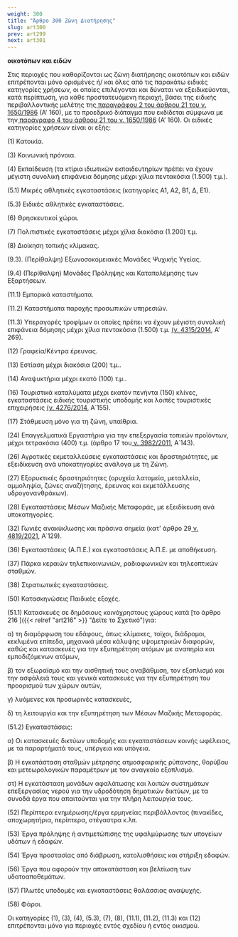 ```yaml
---
weight: 300
title: "Άρθρο 300 Ζώνη Διατήρησης"
slug: art300
prev: art299
next: art301
---
```


**οικοτόπων και ειδών**

Στις περιοχές που καθορίζονται ως ζώνη διατήρησης οικοτόπων και ειδών επιτρέπονται μόνο ορισμένες ή/ και όλες από τις παρακάτω ειδικές κατηγορίες χρήσεων, οι οποίες επιλέγονται και δύναται να εξειδικεύονται, κατά περίπτωση, για κάθε προστατευόμενη περιοχή, βάσει της ειδικής περιβαλλοντικής μελέτης της<a href="https://ia37rg02wpsa01.blob.core.windows.net/fek/01/1986/19860100160.pdf" title="Δείτε το Σχετικό"> παραγράφου 2 του άρθρου 21 του ν. 1650/1986</a> (Α’ 160), με το προεδρικό διάταγμα που εκδίδεται σύμφωνα με την<a href="https://ia37rg02wpsa01.blob.core.windows.net/fek/01/1986/19860100160.pdf" title="Δείτε το Σχετικό"> παράγραφο 4 του άρθρου 21 του ν. 1650/1986</a> (Α’ 160). Οι ειδικές κατηγορίες χρήσεων είναι οι εξής:

\(1\) Κατοικία.

\(3\) Κοινωνική πρόνοια.

\(4\) Εκπαίδευση (τα κτίρια ιδιωτικών εκπαιδευτηρίων πρέπει να έχουν μέγιστη συνολική επιφάνεια δόμησης μέχρι χίλια πεντακόσια (1.500) τ.μ.).

(5.1) Μικρές αθλητικές εγκαταστάσεις (κατηγορίες Α1, Α2, Β1, Δ, Ε1).

(5.3) Ειδικές αθλητικές εγκαταστάσεις.

\(6\) Θρησκευτικοί χώροι.

\(7\) Πολιτιστικές εγκαταστάσεις μέχρι χίλια διακόσια (1.200) τ.μ.

\(8\) Διοίκηση τοπικής κλίμακας.

(9.3). (Περίθαλψη) Εξωνοσοκομειακές Μονάδες Ψυχικής Υγείας.

(9.4) (Περίθαλψη) Μονάδες Πρόληψης και Καταπολέμησης των Εξαρτήσεων.

(11.1) Εμπορικά καταστήματα.

(11.2) Καταστήματα παροχής προσωπικών υπηρεσιών.

(11.3) Υπεραγορές τροφίμων οι οποίες πρέπει να έχουν μέγιστη συνολική επιφάνεια δόμησης μέχρι χίλια πεντακόσια (1.500) τ.μ. <a href="https://ia37rg02wpsa01.blob.core.windows.net/fek/01/2014/20140100269.pdf" title="Δείτε το Σχετικό">(ν. 4315/2014</a>, Α’ 269).

\(12\) Γραφεία/Κέντρα έρευνας.

\(13\) Εστίαση μέχρι διακόσια (200) τ.μ..

\(14\) Αναψυκτήρια μέχρι εκατό (100) τ.μ..

\(16\) Τουριστικά καταλύματα μέχρι εκατόν πενήντα (150) κλίνες, εγκαταστάσεις ειδικής τουριστικής υποδομής και λοιπές τουριστικές επιχειρήσεις <a href="https://ia37rg02wpsa01.blob.core.windows.net/fek/01/2014/20140100155.pdf" title="Δείτε το Σχετικό">(ν. 4276/2014</a>, Α΄155).

\(17\) Στάθμευση μόνο για τη ζώνη, υπαίθρια.

\(24\) Επαγγελματικά Εργαστήρια για την επεξεργασία τοπικών προϊόντων, μέχρι τετρακόσια (400) τ.μ. (άρθρο 17 του<a href="https://ia37rg02wpsa01.blob.core.windows.net/fek/01/2011/20110100143.pdf" title="Δείτε το Σχετικό"> ν. 3982/2011</a>, Α΄143).

\(26\) Αγροτικές εκμεταλλεύσεις εγκαταστάσεις και δραστηριότητες, με εξειδίκευση ανά υποκατηγορίες ανάλογα με τη Ζώνη.

\(27\) Εξορυκτικές δραστηριότητες (ορυχεία λατομεία, μεταλλεία, αμμοληψία, ζώνες αναζήτησης, έρευνας και εκμετάλλευσης υδρογονανθράκων).

\(28\) Εγκαταστάσεις Μέσων Μαζικής Μεταφοράς, με εξειδίκευση ανά υποκατηγορίες.

\(32\) Γωνιές ανακύκλωσης και πράσινα σημεία (κατ’ άρθρο 29<a href="https://ia37rg02wpsa01.blob.core.windows.net/fek/01/2021/20210100129.pdf" title="Δείτε το Σχετικό"> ν. 4819/2021</a>, Α΄129).

\(36\) Εγκαταστάσεις (Α.Π.Ε.) και εγκαταστάσεις Α.Π.Ε. με αποθήκευση.

\(37\) Πάρκα κεραιών τηλεπικοινωνιών, ραδιοφωνικών και τηλεοπτικών σταθμών.

\(38\) Στρατιωτικές εγκαταστάσεις.

\(50\) Κατασκηνώσεις Παιδικές εξοχές.

(51.1) Κατασκευές σε δημόσιους κοινόχρηστους χώρους κατά [το άρθρο 216 ]({{< relref "art216" >}} "Δείτε το Σχετικό")για:

α) τη διαμόρφωση του εδάφους, όπως κλίμακες, τοίχοι, διάδρομοι, κεκλιμένα επίπεδα, μηχανικά μέσα κάλυψης υψομετρικών διαφορών, καθώς και κατασκευές για την εξυπηρέτηση ατόμων με αναπηρία και εμποδιζόμενων ατόμων,

β) τον εξωραϊσμό και την αισθητική τους αναβάθμιση, τον εξοπλισμό και την ασφάλειά τους και γενικά κατασκευές για την εξυπηρέτηση του προορισμού των χώρων αυτών,

γ) λυόμενες και προσωρινές κατασκευές,

δ) τη λειτουργία και την εξυπηρέτηση των Μέσων Μαζικής Μεταφοράς.

(51.2) Εγκαταστάσεις:

α) Οι κατασκευές δικτύων υποδομής και εγκαταστάσεων κοινής ωφέλειας, με τα παραρτήματά τους, υπέργεια και υπόγεια.

β) Η εγκατάσταση σταθμών μέτρησης ατμοσφαιρικής ρύπανσης, θορύβου και μετεωρολογικών παραμέτρων με τον αναγκαίο εξοπλισμό.

στ) Η εγκατάσταση μονάδων αφαλάτωσης και λοιπών συστημάτων επεξεργασίας νερού για την υδροδότηση δημοτικών δικτύων, με τα συνοδά έργα που απαιτούνται για την πλήρη λειτουργία τους.

\(52\) Περίπτερα ενημέρωσης/έργα ερμηνείας περιβάλλοντος (πινακίδες, αποχωρητήρια, περίπτερα, στέγαστρα κ.λπ.

\(53\) Έργα πρόληψης ή αντιμετώπισης της υφαλμύρωσης των υπογείων υδάτων ή εδαφών.

\(54\) Έργα προστασίας από διάβρωση, κατολισθήσεις και στήριξη εδαφών.

\(56\) Έργα που αφορούν την αποκατάσταση και βελτίωση των υδατοαποθεμάτων.

\(57\) Πλωτές υποδομές και εγκαταστάσεις θαλάσσιας αναψυχής.

\(58\) Φάροι.

Οι κατηγορίες (1), (3), (4), (5.3), (7), (8), (11.1), (11.2), (11.3) και (12) επιτρέπονται μόνο για περιοχές εντός σχεδίου ή εντός οικισμού.


